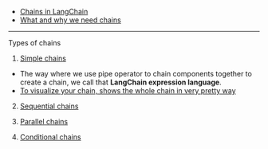 - [Chains in LangChain](https://youtu.be/5hjrPILA3-8?si=zBI4kSSDc33AmGMf)
- [What and why we need chains](https://youtu.be/5hjrPILA3-8?si=xd9ucgVeDMy3vap3&t=167)

----
Types of chains

1. [Simple chains](https://youtu.be/5hjrPILA3-8?si=A2UAKL6-LG2EmZwG&t=501)
  - The way where we use pipe operator to chain components together to create a chain, we call that **LangChain expression language**.
  - [To visualize your chain, shows the whole chain in very pretty way](https://youtu.be/5hjrPILA3-8?si=0WcVu1JMc4aeCn5e&t=807)

2. [Sequential chains](https://youtu.be/5hjrPILA3-8?si=etVfi3GBQj4aUDRl&t=867)

3. [Parallel chains](https://youtu.be/5hjrPILA3-8?si=SBewzZgzLRD4XlsC&t=1187)

4. [Conditional chains](https://youtu.be/5hjrPILA3-8?si=ZclKvFUb9nslPAM2&t=1947)